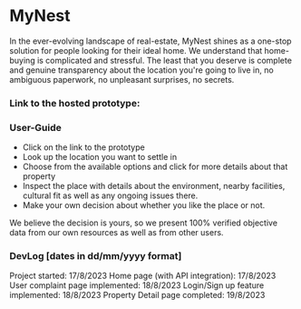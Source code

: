 # MyNest 
In the ever-evolving landscape of real-estate, MyNest shines as a one-stop solution for people looking for their ideal home. We understand that home-buying is complicated and stressful. The least that you deserve is complete and genuine transparency about the location you're going to live in, no ambiguous paperwork, no unpleasant surprises, no secrets.

### Link to the hosted prototype: 

### User-Guide 
<ul>
  <li>Click on the link to the prototype</li>
  <li>Look up the location you want to settle in</li>
  <li>Choose from the available options and click for more details about that property</li>
  <li>Inspect the place with details about the environment, nearby facilities, cultural fit as well as any ongoing issues there.</li>
  <li>Make your own decision about whether you like the place or not.</li>
</ul>

We believe the decision is yours, so we present 100% verified objective data from our own resources as well as from other users.

### DevLog [dates in dd/mm/yyyy format]

Project started: 17/8/2023 
Home page (with API integration): 17/8/2023 
User complaint page implemented: 18/8/2023 
Login/Sign up feature implemented: 18/8/2023 
Property Detail page completed: 19/8/2023
